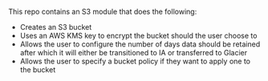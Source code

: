 This repo contains an S3 module that does the following:

 * Creates an S3 bucket
 * Uses an AWS KMS key to encrypt the bucket should the user choose to
 * Allows the user to configure the number of days data should be retained after which it will either be transitioned to IA or transferred to Glacier
 * Allows the user to specify a bucket policy if they want to apply one to the bucket
